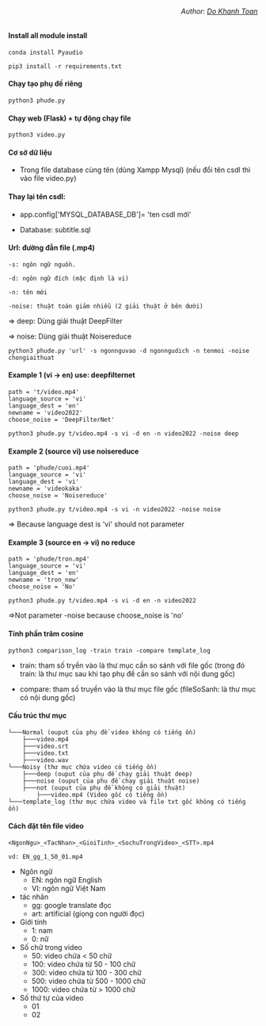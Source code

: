<h6 align="right">Author: <a href="https://github.com/toandokhanh">Do Khanh Toan<a/> </h6>

#### Install all module install 

    conda install Pyaudio

    pip3 install -r requirements.txt

#### Chạy tạo phụ đề riêng

    python3 phude.py

#### Chạy web (Flask) + tự động chạy file

    python3 video.py
#### Cơ sở dữ liệu

- Trong file database cùng tên (dùng Xampp Mysql) (nếu đổi tên csdl thì vào file video.py)

#### Thay lại tên csdl:

- app.config['MYSQL_DATABASE_DB']= 'ten csdl mới'

- Database: subtitle.sql


#### Url: đường đẫn file (.mp4) 

    -s: ngôn ngữ nguồn.

    -d: ngôn ngữ đích (mặc định là vi)

    -n: tên mới

    -noise: thuật toán giảm nhiễu (2 giải thuật ở bên dưới)

=> deep: Dùng giải thuật DeepFilter

=> noise: Dùng giải thuật Noisereduce

    python3 phude.py 'url' -s ngonnguvao -d ngonngudich -n tenmoi -noise chongiaithuat

#### Example 1 (vi -> en) use: deepfilternet

    path = 't/video.mp4'
    language_source = 'vi'
    language_dest = 'en'
    newname = 'video2022'
    choose_noise = 'DeepFilterNet'

<!-- End  -->

    python3 phude.py t/video.mp4 -s vi -d en -n video2022 -noise deep

#### Example 2 (source vi) use noisereduce

    path = 'phude/cuoi.mp4'
    language_source = 'vi'
    language_dest = 'vi'
    newname = 'videokaka'
    choose_noise = 'Noisereduce'

<!-- End  -->
    python3 phude.py t/video.mp4 -s vi -n video2022 -noise noise

=> Because language dest is 'vi' should not parameter

<!-- End  -->

#### Example 3 (source en -> vi) no reduce

    path = 'phude/tron.mp4'
    language_source = 'vi'
    language_dest = 'en'
    newname = 'tron_new'
    choose_noise = 'No'
<!-- End  -->
    python3 phude.py t/video.mp4 -s vi -d en -n video2022

=>Not parameter -noise because choose_noise is 'no'

#### Tính phần trăm cosine

    python3 comparison_log -train train -compare template_log

- train: tham số tryền vào là thư mục cần so sánh với file gốc (trong đó train: là thư mục sau khi tạo phụ đề cần so sánh với nội dung gốc)

- compare: tham số truyền vào là thư mục file gốc (fileSoSanh: là thư mục có nội dung gốc)




#### Cấu trúc thư mục  

    └───Normal (ouput của phụ đề video không có tiếng ồn)
        ├───video.mp4
        ├───video.srt
        ├───video.txt
        ├───video.wav
    └───Noisy (thư mục chứa video có tiếng ồn)
        ├───deep (ouput của phụ đề chạy giải thuật deep)
        ├───noise (ouput của phụ đề chạy giải thuật noise)
        ├───not (ouput của phụ đề không có giải thuật)
            ├───video.mp4 (Video gốc có tiếng ồn)
    └───template_log (thư mục chứa video và file txt gốc không có tiếng ồn)


#### Cách đặt tên file video
    <NgonNgu>_<TacNhan>_<GioiTinh>_<SochuTrongVideo>_<STT>.mp4

    vd: EN_gg_1_50_01.mp4
- Ngôn ngữ
    + EN: ngôn ngữ English  
    + VI: ngôn ngữ Việt Nam
- tác nhân
    + gg: google translate đọc
    + art: artificial (giọng con người đọc)
- Giới tính
    + 1: nam
    + 0: nữ
- Số chữ trong video
    + 50: video chứa < 50 chữ
    + 100: video chứa từ 50 - 100 chữ
    + 300: video chứa từ 100 - 300 chữ
    + 500: video chứa từ 500 - 1000 chữ
    + 1000: video chứa từ > 1000 chữ
- Số thứ tự của video
    + 01
    + 02
             
<!-- End  -->
